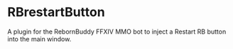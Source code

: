 # RBrestartButton
A plugin for the RebornBuddy FFXIV MMO bot to inject a Restart RB button into the main window.
